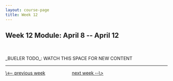 ```yaml
---
layout: course-page
title: Week 12
---
```


## Week 12 Module: April 8 -- April 12

<br>
<br>
_BUELER TODO_: WATCH THIS SPACE FOR NEW CONTENT

<br>
<hr>
<a align="left" href="week11">\<-- previous week</a>  &nbsp; &nbsp; &nbsp; &nbsp; &nbsp; &nbsp; &nbsp; &nbsp; &nbsp; &nbsp; <a align="right" href="week13">next week --\></a>
